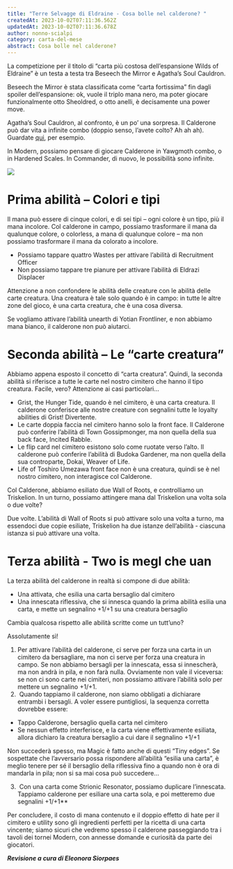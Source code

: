 ```yaml
---
title: "Terre Selvagge di Eldraine - Cosa bolle nel calderone? "
createdAt: 2023-10-02T07:11:36.562Z
updatedAt: 2023-10-02T07:11:36.678Z
author: nonno-scialpi
category: carta-del-mese
abstract: Cosa bolle nel calderone?
---
```

La competizione per il titolo di “carta più costosa dell’espansione Wilds of Eldraine” è un testa a testa tra Beseech the Mirror e Agatha’s Soul Cauldron.

<Card>Beseech the Mirror</Card> è stata classificata come “carta fortissima” fin dagli spoiler dell’espansione: ok, vuole il triplo mana nero, ma poter giocare funzionalmente otto Sheoldred, o otto anelli, è decisamente una power move. 

Agatha’s Soul Cauldron, al confronto, è un po’ una sorpresa. Il Calderone può dar vita a infinite combo (doppio senso, l’avete colto? Ah ah ah). Guardate [qui]([qui](https://youtu.be/qAW9lzaW8as)), per esempio.

In Modern, possiamo pensare di giocare Calderone in Yawgmoth combo, o in Hardened Scales. In Commander, di nuovo, le possibilità sono infinite.

![](/uploads/woe-242-agatha-s-soul-cauldron.jpg)

# **Prima abilità – Colori e tipi**

Il mana può essere di cinque colori, e di sei tipi – ogni colore è un tipo, più il mana incolore. Col calderone in campo, possiamo trasformare il mana da qualunque colore, o colorless, a mana di qualunque colore – ma non possiamo trasformare il mana da colorato a incolore.

* Possiamo tappare quattro <Card>Wastes</Card> per attivare l’abilità di <Card>Recruitment Officer</Card>
* Non possiamo tappare tre pianure per attivare l’abilità di <Card>Eldrazi Displacer</Card>

Attenzione a non confondere le abilità delle creature con le abilità delle carte creatura. Una creatura è tale solo quando è in campo: in tutte le altre zone del gioco, è una carta creatura, che è una cosa diversa.

Se vogliamo attivare l’abilità unearth di <Card>Yotian Frontliner</Card>, e non abbiamo mana bianco, il calderone non può aiutarci.

# **Seconda abilità – Le “carte creatura”**

Abbiamo appena esposto il concetto di “carta creatura”. Quindi, la seconda abilità si riferisce a tutte le carte nel nostro cimitero che hanno il tipo creatura. Facile, vero? Attenzione ai casi particolari…

* <Card>Grist, the Hunger Tide</Card>, quando è nel cimitero, è una carta creatura. Il calderone conferisce alle nostre creature con segnalini tutte le loyalty abilities di Grist! Divertente.
* Le carte doppia faccia nel cimitero hanno solo la front face. Il Calderone può conferire l’abilità di <Card>Town Gossipmonger</Card>, ma non quella della sua back face, Incited Rabble.
* Le flip card nel cimitero esistono solo come ruotate verso l’alto. Il calderone può conferire l’abilità di <Card>Budoka Gardener</Card>, ma non quella della sua controparte, <Card>Dokai, Weaver of Life</Card>.
* <Card>Life of Toshiro Umezawa</Card> front face non è una creatura, quindi se è nel nostro cimitero, non interagisce col Calderone.

Col Calderone, abbiamo esiliato due <Card>Wall of Roots</Card>, e controlliamo un <Card>Triskelion</Card>. In un turno, possiamo attingere mana dal Triskelion una volta sola o due volte?

Due volte. L’abilità di Wall of Roots si può attivare solo una volta a turno, ma essendoci due copie esiliate, Triskelion ha due istanze dell’abilità - ciascuna istanza si può attivare una volta.

# **Terza abilità - Two is megl che uan**

La terza abilità del calderone in realtà si compone di due abilità:

* Una attivata, che esilia una carta bersaglio dal cimitero
* Una innescata riflessiva, che si innesca quando la prima abilità esilia una carta, e mette un segnalino +1/+1 su una creatura bersaglio

Cambia qualcosa rispetto alle abilità scritte come un tutt’uno?

Assolutamente sì!

1. Per attivare l’abilità del calderone, ci serve per forza una carta in un cimitero da bersagliare, ma non ci serve per forza una creatura in campo. Se non abbiamo bersagli per la innescata, essa si innescherà, ma non andrà in pila, e non farà nulla. Ovviamente non vale il viceversa: se non ci sono carte nei cimiteri, non possiamo attivare l’abilità solo per mettere un segnalino +1/+1.
2.  Quando tappiamo il calderone, non siamo obbligati a dichiarare entrambi i bersagli. A voler essere puntigliosi, la sequenza corretta dovrebbe essere:

* Tappo Calderone, bersaglio quella carta nel cimitero
* Se nessun effetto interferisce, e la carta viene effettivamente esiliata, allora dichiaro la creatura bersaglio a cui dare il segnalino +1/+1

Non succederà spesso, ma Magic è fatto anche di questi “Tiny edges”. Se sospettate che l’avversario possa rispondere all’abilità “esilia una carta”, è meglio tenere per sé il bersaglio della riflessiva fino a quando non è ora di mandarla in pila; non si sa mai cosa può succedere…

3.  Con una carta come <Card>Strionic Resonator</Card>, possiamo duplicare l’innescata. Tappiamo calderone per esiliare una carta sola, e poi metteremo due segnalini +1/+1\*\*

Per concludere, il costo di mana contenuto e il doppio effetto di hate per il cimitero e utility sono gli ingredienti perfetti per la ricetta di una carta vincente; siamo sicuri che vedremo spesso il calderone passeggiando tra i tavoli dei tornei Modern, con annesse domande e curiosità da parte dei giocatori.

***Revisione a cura di Eleonora Siorpaes***